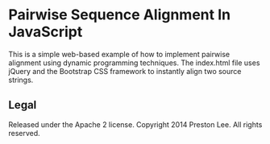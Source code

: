 Pairwise Sequence Alignment In JavaScript
====

This is a simple web-based example of how to implement pairwise alignment using dynamic programming techniques. The index.html file uses jQuery and the Bootstrap CSS framework to instantly align two source strings. 


Legal
----
Released under the Apache 2 license. Copyright 2014 Preston Lee. All rights reserved.